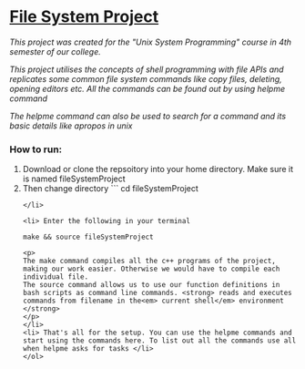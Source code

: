 # <strong><u>File System Project</u></strong>
<em>
<p>This project was created for the "Unix System Programming" course in 4th semester of our college.<p>
<p>This project utilises the concepts of shell programming with file APIs and replicates some common file system commands like copy files, deleting, opening editors etc. All the commands can be found out by using helpme command<p>
<p> The helpme command can also be used to search for a command and its basic details like apropos in unix</p></em>

### How to run:

<ol>
<li> Download or clone the repsoitory into your home directory. Make sure it is named fileSystemProject</li>
<li> Then change directory
```
cd fileSystemProject

```
</li>

<li> Enter the following in your terminal

```
    make && source fileSystemProject
```
<p>
The make command compiles all the c++ programs of the project, making our work easier. Otherwise we would have to compile each individual file.
The source command allows us to use our function definitions in bash scripts as command line commands. <strong> reads and executes commands from filename in the<em> current shell</em> environment </strong>
</p>
</li>
<li> That's all for the setup. You can use the helpme commands and start using the commands here. To list out all the commands use all when helpme asks for tasks </li>
</ol>
